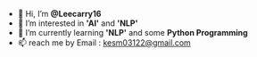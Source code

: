 - 👋 Hi, I’m **@Leecarry16**
- 👀 I’m interested in **'AI'** and **'NLP'**
- 🌱 I’m currently learning **'NLP'** and some **Python Programming** 
- 📫 reach me by Email : kesm03122@gmail.com

<!---
Leecarry16/Leecarry16 is a ✨ special ✨ repository because its `README.md` (this file) appears on your GitHub profile.
You can click the Preview link to take a look at your changes.
--->
